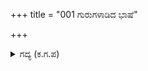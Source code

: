 +++
title = "001 ಗುರುಗಳಾಡಿದ ಭಾಷೆ"

+++

<details><summary>ಗದ್ಯ (ಕ.ಗ.ಪ) </summary>

1. ವಿರೋಧಿ ಸೈನ್ಯದ ಅರಸನಾದ ಧರ್ಮರಾಯನನ್ನು ಸೆರೆಹಿಡಿಯುವುದು ಗುರುಗಳಾದ ದ್ರೋಣರು ಮಾಡಿರುವ ಪ್ರತಿಜ್ಞೆ. ಆ ವಿಷಯ ಒತ್ತಟ್ಟಿಗಿರಲಿ. ಆದರೆ ಈಗ ನಮ್ಮ ಅರಸನಾದ ದುರ್ಯೋಧನನೇ ಪಾಂಡವರಿಗೆ ಸಿಕ್ಕಿಹಾಕಿಕೊಂಡಿದ್ದಾನೆ. ಭೀಮನೆಂಬ ಆನೆ ನಮ್ಮ ದಾರಿಗಳನ್ನು ಕಟ್ಟಿಹಾಕಿದೆ. ಹೆದರಿ ಹಿಂದಕ್ಕೆ ಹೋಗುವವರಿಗೆ ಇದು ಸಮಯ. ಹೆದರದೆ ಯುದ್ಧ ಮಾಡುವ ಸಂಗ್ರಾಮ ಸಮರ್ಥರು ಬರಲಿ ಎಂಬ ಅಬ್ಬರದೊಂದಿಗೆ ಭಗದತ್ತನು ತನ್ನ ಆನೆಯನ್ನು ಸಿದ್ಧಗೊಳಿಸಿದನು.
</details>
